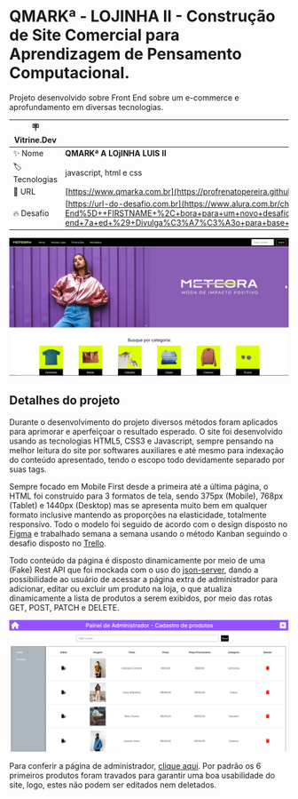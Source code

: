 # QMARKª - LOJINHA II - Construção de Site Comercial para Aprendizagem de Pensamento Computacional.
Projeto desenvolvido sobre Front End sobre um e-commerce e aprofundamento em diversas tecnologias.

| :placard: Vitrine.Dev |     |
| -------------  | --- |
| :sparkles: Nome        | **QMARKª A LOjINHA LUIS II**
| :label: Tecnologias | javascript, html e css
| :rocket: URL         | [https://www.qmarka.com.br](https://profrenatopereira.github.io/qmarka/)
| :fire: Desafio     | [https://url-do-desafio.com.br](https://www.alura.com.br/challenges/front-end-7?utm_source=ActiveCampaign&utm_medium=email&utm_content=%5BChallenge+Front-End%5D++FIRSTNAME+%2C+bora+para+um+novo+desafio%3F+%F0%9F%91%8A&utm_campaign=%5BCHALLENGE%5D%28Front-end+7a+ed+%29+Divulga%C3%A7%C3%A3o+para+base+de+alunos+da+escola&vgo_ee=0k%2Bxw2j%2FZFC1wp46o2FTBv2kIo%2BuZA4KL7tx6jhwgyIK7o8RpoSnSpuQRw%3D%3D%3ALBaA17PvTKj0qx397KVhGmlfHWgQYVJO)

<!-- Inserir imagem com a #vitrinedev ao final do link -->
![](others/capa.PNG#vitrinedev)

## Detalhes do projeto

Durante o desenvolvimento do projeto diversos métodos foram aplicados para aprimorar e aperfeiçoar o resultado esperado. O site foi desenvolvido usando as tecnologias HTML5, CSS3 e Javascript, sempre pensando na melhor leitura do site por softwares auxiliares e até mesmo para indexação do conteúdo apresentado, tendo o escopo todo devidamente separado por suas tags.

Sempre focado em Mobile First desde a primeira até a última página, o HTML foi construído para 3 formatos de tela, sendo 375px (Mobile), 768px (Tablet) e 1440px (Desktop) mas se apresenta muito bem em qualquer formato inclusive mantendo as proporções na elasticidade, totalmente responsivo. Todo o modelo foi seguido de acordo com o design disposto no [Figma](https://www.figma.com/file/2TLgt8UjsWUViWlmpXu5Fz/Challenge-Front-end-%7C-Loja-Meteora?type=design&node-id=2386-2430&mode=design&t=CMZ5bXDVMWlqhG5E-0) e trabalhado semana a semana usando o método Kanban seguindo o desafio disposto no [Trello](https://trello.com/b/8stNxpRc/challenge-front-end-semana-1).

Todo conteúdo da página é disposto dinamicamente por meio de uma (Fake) Rest API que foi mockada com o uso do [json-server](https://www.npmjs.com/package/json-server), dando a possibilidade ao usuário de acessar a página extra de administrador para adicionar, editar ou excluir um produto na loja, o que atualiza dinamicamente a lista de produtos a serem exibidos, por meio das rotas GET, POST, PATCH e DELETE.

![](others/adminPanel.PNG)

Para conferir a página de administrador, [clique aqui](https://qmarka.vercel.app/admin.html). Por padrão os 6 primeiros produtos foram travados para garantir uma boa usabilidade do site, logo, estes não podem ser editados nem deletados.
